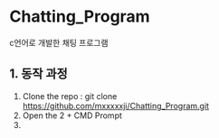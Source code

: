 # Chatting_Program
c언어로 개발한 채팅 프로그램

## 1. 동작 과정
1. Clone the repo : git clone https://github.com/mxxxxxji/Chatting_Program.git
2. Open the 2 + CMD Prompt
3. 
